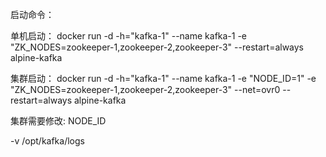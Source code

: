 
启动命令：

单机启动：
docker run -d -h="kafka-1" --name kafka-1 -e "ZK_NODES=zookeeper-1,zookeeper-2,zookeeper-3" --restart=always alpine-kafka


集群启动：
docker run -d -h="kafka-1" --name kafka-1 -e "NODE_ID=1" -e "ZK_NODES=zookeeper-1,zookeeper-2,zookeeper-3" --net=ovr0 --restart=always alpine-kafka

集群需要修改: NODE_ID 

-v  /opt/kafka/logs

